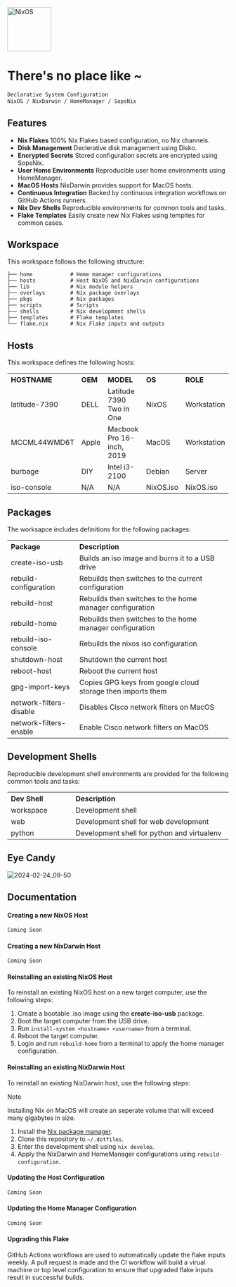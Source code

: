 [<img src="https://nixos.org/logo/nixos-logo-only-hires.png" width="100" alt="NixOS">](https://nixos.org)

# There's no place like ~

```ocaml
Declarative System Configuration
NixOS / NixDarwin / HomeManager / SopsNix
```

## Features

- **Nix Flakes** 100% Nix Flakes based configuration, no Nix channels.
- **Disk Management** Declerative disk management using Disko.
- **Encrypted Secrets** Stored configuration secrets are encrypted using SopsNix.
- **User Home Environments** Reproducible user home environments using HomeManager.
- **MacOS Hosts** NixDarwin provides support for MacOS hosts.
- **Continuous Integration** Backed by continuous integration workflows on GitHub Actions runners.
- **Nix Dev Shells** Reproducible environments for common tools and tasks.
- **Flake Templates** Easily create new Nix Flakes using templtes for common cases.

## Workspace

This workspace follows the following structure:

```
├── home            # Home manager configurations
├── hosts           # Host NixOS and NixDarwin configurations
├── lib             # Nix module helpers
├── overlays        # Nix package overlays
├── pkgs            # Nix packages
├── scripts         # Scripts
├── shells          # Nix development shells
├── templates       # Flake templates
└── flake.nix       # Nix Flake inputs and outputs
```

## Hosts

This workspace defines the following hosts:

<table>
    <tr>
        <th width="100" align="left">HOSTNAME</th>
        <th width="100" align="left">OEM</th>
        <th width="482" align="left">MODEL</th>
        <th width="100" align="left">OS</th>
        <th width="100" align="left">ROLE</th>
    </tr>
    <tr>
        <td>latitude-7390</td>
        <td>DELL</td>
        <td>Latitude 7390 Two in One</td>
        <td>NixOS</td>
        <td>Workstation</td>
    </tr>
    <tr>
        <td>MCCML44WMD6T</td>
        <td>Apple</td>
        <td>Macbook Pro 16-inch, 2019</td>
        <td>MacOS</td>
        <td>Workstation</td>
    </tr>
    <tr>
        <td>burbage</td>
        <td>DIY</td>
        <td>Intel i3-2100</td>
        <td>Debian</td>
        <td>Server</td>
    </tr>
    <tr>
        <td>iso-console</td>
        <td>N/A</td>
        <td>N/A</td>
        <td>NixOS.iso</td>
        <td>NixOS.iso</td>
    </tr>
</table>

## Packages

The worksapce includes definitions for the following packages:

<table>
    <tr>
        <th width="200" align="left">Package</th>
        <th width="682" align="left">Description</th>
    </tr>
    <tr>
        <td>create-iso-usb</td>
        <td>Builds an iso image and burns it to a USB drive</td>
    </tr>
    <tr>
        <td>rebuild-configuration</td>
        <td>Rebuilds then switches to the current configuration</td>
    </tr>
    <tr>
        <td>rebuild-host</td>
        <td>Rebuilds then switches to the home manager configuration</td>
    </tr>
    <tr>
        <td>rebuild-home</td>
        <td>Rebuilds then switches to the home manager configuration</td>
    </tr>
    <tr>
        <td>rebuild-iso-console</td>
        <td>Rebuilds the nixos iso configuration</td>
    </tr>
    <tr>
        <td>shutdown-host</td>
        <td>Shutdown the current host</td>
    </tr>
    <tr>
        <td>reboot-host</td>
        <td>Reboot the current host</td>
    </tr>
    <tr>
        <td>gpg-import-keys</td>
        <td>Copies GPG keys from google cloud storage then imports them</td>
    </tr>
    <tr>
        <td>network-filters-disable</td>
        <td>Disables Cisco network filters on MacOS</td>
    </tr>
    <tr>
        <td>network-filters-enable</td>
        <td>Enable Cisco network filters on MacOS</td>
    </tr>
</table>

## Development Shells

Reproducible development shell environments are provided for the following common tools and tasks:

<table>
    <tr>
        <th width="200" align="left">Dev Shell</th>
        <th width="682" align="left">Description</th>
    </tr>
    <tr>
        <td>workspace</td>
        <td>Development shell</td>
    </tr>
    <tr>
        <td>web</td>
        <td>Development shell for web development</td>
    </tr>
    <tr>
        <td>python</td>
        <td>Development shell for python and virtualenv</td>
    </tr>
</table>

## Eye Candy

![2024-02-24_09-50](https://github.com/dominicegginton/dotfiles/assets/28626241/658cfb6d-96aa-4692-ad0e-891c7a081a60)

## Documentation

#### Creating a new NixOS Host

```ocaml
Coming Soon
```

#### Creating a new NixDarwin Host

```ocaml
Coming Soon
```

#### Reinstalling an existing NixOS Host

To reinstall an existing NixOS host on a new target computer, use the following steps:

1. Create a bootable .iso image using the **create-iso-usb** package.
2. Boot the target computer from the USB drive.
3. Run `install-system <hostname> <username>` from a terminal.
4. Reboot the target computer.
5. Login and run `rebuild-home` from a terminal to apply the home manager configuration.

#### Reinstalling an existing NixDarwin Host

To reinstall an existing NixDarwin host, use the following steps:

> [!NOTE]
> Installing Nix on MacOS will create an seperate volume that will exceed many gigabytes in size.

1. Install the [Nix package manager](https://nixos.org/download#nix-install-macos).
2. Clone this repository to `~/.dotfiles`.
3. Enter the development shell using `nix develop`.
4. Apply the NixDarwin and HomeManager configurations using `rebuild-configuration`.

#### Updating the Host Configuration

```ocaml
Coming Soon
```

#### Updating the Home Manager Configuration

```ocaml
Coming Soon
```

#### Upgrading this Flake

GitHub Actions workflows are used to automatically update the flake inputs
weekly. A pull request is made and the CI workflow will build a virual machine
or top level configuration to ensure that upgraded flake inputs result in
successful builds.
